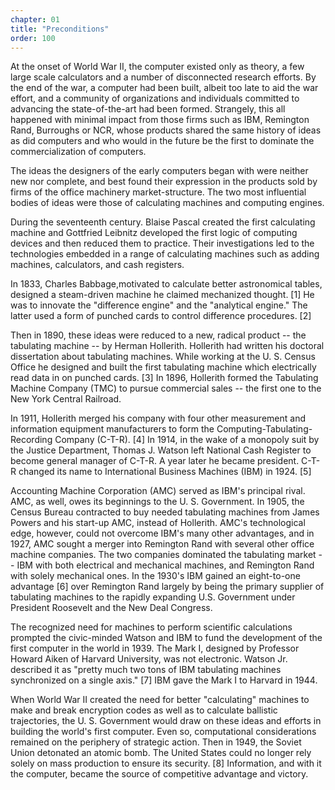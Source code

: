 ```yaml
---
chapter: 01
title: "Preconditions"
order: 100
---
```


At the onset of World War II, the computer existed only as theory, a few large scale calculators and a number of disconnected research efforts. By the end of the war, a computer had been built, albeit too late to aid the war effort, and a community of organizations and individuals committed to advancing the state-of-the-art had been formed. Strangely, this all happened with minimal impact from those firms such as IBM, Remington Rand, Burroughs or NCR, whose products shared the same history of ideas as did computers and who would in the future be the first to dominate the commercialization of computers.

The ideas the designers of the early computers began with were neither new nor complete, and best found their expression in the products sold by firms of the office machinery market-structure. The two most influential bodies of ideas were those of calculating machines and computing engines.

During the seventeenth century. Blaise Pascal created the first calculating machine and Gottfried Leibnitz developed the first logic of computing devices and then reduced them to practice. Their investigations led to the technologies embedded in a range of calculating machines such as adding machines, calculators, and cash registers.

In 1833, Charles Babbage,motivated to calculate better astronomical tables, designed a steam-driven machine he claimed mechanized thought. [1] He was to innovate the "difference engine" and the "analytical engine." The latter used a form of punched cards to control difference procedures. [2]

Then in 1890, these ideas were reduced to a new, radical product -- the tabulating machine -- by Herman Hollerith. Hollerith had written his doctoral dissertation about tabulating machines. While working at the U. S. Census Office he designed and built the first tabulating machine which electrically read data in on punched cards. [3] In 1896, Hollerith formed the Tabulating Machine Company (TMC) to pursue commercial sales -- the first one to the New York Central Railroad.

In 1911, Hollerith merged his company with four other measurement and information equipment manufacturers to form the Computing-Tabulating-Recording Company (C-T-R). [4] In 1914, in the wake of a monopoly suit by the Justice Department, Thomas J. Watson left National Cash Register to become general manager of C-T-R. A year later he became president. C-T-R changed its name to International Business Machines (IBM) in 1924. [5]

Accounting Machine Corporation (AMC) served as IBM's principal rival. AMC, as well, owes its beginnings to the U. S. Government. In 1905, the Census Bureau contracted to buy needed tabulating machines from James Powers and his start-up AMC, instead of Hollerith. AMC's technological edge, however, could not overcome IBM's many other advantages, and in 1927, AMC sought a merger into Remington Rand with several other office machine companies. The two companies dominated the tabulating market -- IBM with both electrical and mechanical machines, and Remington Rand with solely mechanical ones. In the 1930's IBM gained an eight-to-one advantage [6] over Remington Rand largely by being the primary supplier of tabulating machines to the rapidly expanding U.S. Government under President Roosevelt and the New Deal Congress.

The recognized need for machines to perform scientific calculations prompted the civic-minded Watson and IBM to fund the development of the first computer in the world in 1939. The Mark I, designed by Professor Howard Aiken of Harvard University, was not electronic. Watson Jr. described it as "pretty much two tons of IBM tabulating machines synchronized on a single axis." [7] IBM gave the Mark I to Harvard in 1944.

When World War II created the need for better "calculating" machines to make and break encryption codes as well as to calculate ballistic trajectories, the U. S. Government would draw on these ideas and efforts in building the world's first computer. Even so, computational considerations remained on the periphery of strategic action. Then in 1949, the Soviet Union detonated an atomic bomb. The United States could no longer rely solely on mass production to ensure its security. [8] Information, and with it the computer, became the source of competitive advantage and victory.
